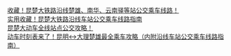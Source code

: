   
[收藏！昆楚大铁路沿线楚雄、南华、云南驿等站公交乘车线路！](http://www.dianyue.me/archives/071/4h1x12nbazmvqpfa/)  
[实用收藏！昆楚大铁路沿线车站公交乘车线路指南](http://www.dianyue.me/archives/907/lyef3ws0mbzxlrfq/)  
[昆楚大动车全线站点公交攻略！](http://www.dianyue.me/archives/101/nd1r5mltcbfbpda5/)  
[动车时刻表来了！昆明↔大理楚雄最全乘车攻略（内附沿线车站公交乘车线路指南）](http://www.dianyue.me/archives/162/8v7m2y6tsk73wita/)